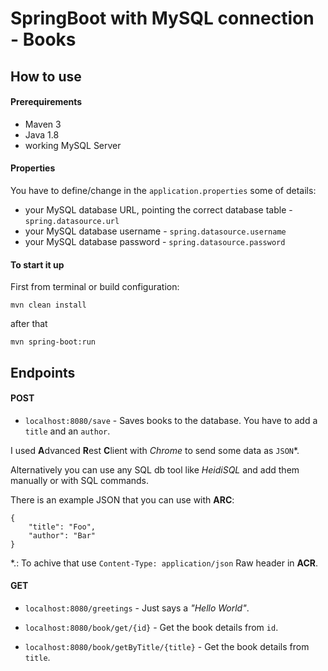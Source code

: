 # SpringBoot with MySQL connection - Books

## How to use

#### Prerequirements

- Maven 3
- Java 1.8
- working MySQL Server

#### Properties

You have to define/change in the `application.properties` some of details:

  - your MySQL database URL, pointing the correct database table - `spring.datasource.url`
  - your MySQL database username - `spring.datasource.username`
  - your MySQL database password - `spring.datasource.password`

#### To start it up

First from terminal or build configuration: 

`mvn clean install`
    
after that

`mvn spring-boot:run`
    
## Endpoints

#### POST

- `localhost:8080/save` - Saves books to the database. You have to add a `title` and an `author`.

I used **A**dvanced **R**est **C**lient with *Chrome* to send some data as `JSON`*. 

Alternatively you can use any SQL db tool like *HeidiSQL* and add them manually or with SQL commands.

There is an example JSON that you can use with **ARC**:

    {
        "title": "Foo",
        "author": "Bar"
    }
    
*.: To achive that use `Content-Type: application/json` Raw header in **ACR**.
    
#### GET

- `localhost:8080/greetings` - Just says a *"Hello World"*.

- `localhost:8080/book/get/{id}` - Get the book details from `id`.

- `localhost:8080/book/getByTitle/{title}` - Get the book details from `title`. 
